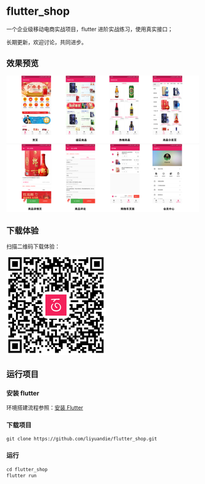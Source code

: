 # flutter_shop

一个企业级移动电商实战项目，flutter 进阶实战练习，使用真实接口；

长期更新，欢迎讨论，共同进步。

## 效果预览

![](assets/images/app_show.jpg)

## 下载体验

扫描二维码下载体验：

![](assets/images/baixingQR.png)

## 运行项目

### 安装 flutter

环境搭建流程参照：[安装 Flutter](https://flutter.dev/docs/get-started/install)

### 下载项目

```
git clone https://github.com/liyuandie/flutter_shop.git
```

### 运行

```
cd flutter_shop
flutter run
```
